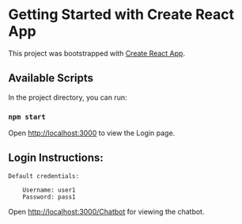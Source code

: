 # Getting Started with Create React App

This project was bootstrapped with [Create React App](https://github.com/facebook/create-react-app).

## Available Scripts

In the project directory, you can run:

### `npm start`


Open [http://localhost:3000](http://localhost:3000) to view the Login page.

## Login Instructions:
    Default credentials:
    
        Username: user1
        Password: pass1


Open [http://localhost:3000/Chatbot](http://localhost:3000/Chatbot) for viewing the chatbot.
















